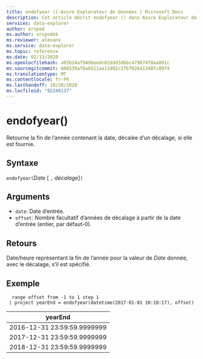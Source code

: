 ```yaml
---
title: endofyear ()-Azure Explorateur de données | Microsoft Docs
description: Cet article décrit endofyear () dans Azure Explorateur de données.
services: data-explorer
author: orspod
ms.author: orspodek
ms.reviewer: alexans
ms.service: data-explorer
ms.topic: reference
ms.date: 02/13/2020
ms.openlocfilehash: a93b24af949beedc02ddd3dbbc479074f0aa891c
ms.sourcegitcommit: 608539af6ab511aa11d82c17b782641340fc8974
ms.translationtype: MT
ms.contentlocale: fr-FR
ms.lasthandoff: 10/20/2020
ms.locfileid: "92249137"
---
```

# <a name="endofyear"></a>endofyear()

Retourne la fin de l’année contenant la date, décalée d’un décalage, si elle est fournie.

## <a name="syntax"></a>Syntaxe

`endofyear(`*Date* [ `,` *décalage*]`)`

## <a name="arguments"></a>Arguments

* `date`: Date d’entrée.
* `offset`: Nombre facultatif d’années de décalage à partir de la date d’entrée (entier, par défaut-0).

## <a name="returns"></a>Retours

Date/heure représentant la fin de l’année pour la valeur de *Date* donnée, avec le décalage, s’il est spécifié.

## <a name="example"></a>Exemple

```kusto
  range offset from -1 to 1 step 1
 | project yearEnd = endofyear(datetime(2017-01-01 10:10:17), offset) 
```

|yearEnd|
|---|
|2016-12-31 23:59:59.9999999|
|2017-12-31 23:59:59.9999999|
|2018-12-31 23:59:59.9999999|